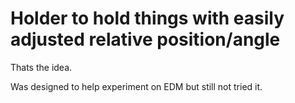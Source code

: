 # Holder to hold things with easily adjusted relative position/angle
Thats the idea.

Was designed to help experiment on EDM but still not tried it.
